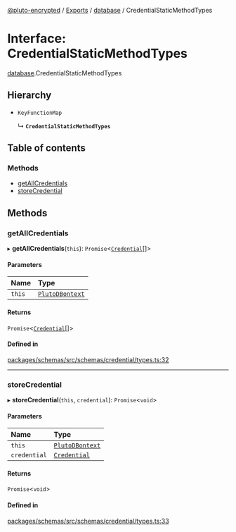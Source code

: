 [@pluto-encrypted](../README.md) / [Exports](../modules.md) / [database](../modules/database-1.md) / CredentialStaticMethodTypes

# Interface: CredentialStaticMethodTypes

[database](../modules/database-1.md).CredentialStaticMethodTypes

## Hierarchy

- `KeyFunctionMap`

  ↳ **`CredentialStaticMethodTypes`**

## Table of contents

### Methods

- [getAllCredentials](database-1.CredentialStaticMethodTypes.md#getallcredentials)
- [storeCredential](database-1.CredentialStaticMethodTypes.md#storecredential)

## Methods

### getAllCredentials

▸ **getAllCredentials**(`this`): `Promise`\<[`Credential`](../classes/database-1.WALLET_SDK_DOMAIN.Credential.md)[]\>

#### Parameters

| Name | Type |
| :------ | :------ |
| `this` | [`PlutoDBontext`](../modules/database-1.md#plutodbontext) |

#### Returns

`Promise`\<[`Credential`](../classes/database-1.WALLET_SDK_DOMAIN.Credential.md)[]\>

#### Defined in

[packages/schemas/src/schemas/credential/types.ts:32](https://github.com/atala-community-projects/pluto-encrypted/blob/b730e61/packages/schemas/src/schemas/credential/types.ts#L32)

___

### storeCredential

▸ **storeCredential**(`this`, `credential`): `Promise`\<`void`\>

#### Parameters

| Name | Type |
| :------ | :------ |
| `this` | [`PlutoDBontext`](../modules/database-1.md#plutodbontext) |
| `credential` | [`Credential`](../classes/database-1.WALLET_SDK_DOMAIN.Credential.md) |

#### Returns

`Promise`\<`void`\>

#### Defined in

[packages/schemas/src/schemas/credential/types.ts:33](https://github.com/atala-community-projects/pluto-encrypted/blob/b730e61/packages/schemas/src/schemas/credential/types.ts#L33)
